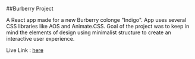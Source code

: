 ##Burberry Project

A React app made for a new Burberry colonge "Indigo". App uses several CSS libraries like AOS and Animate.CSS. Goal of the project was to keep in mind the elements of design using minimalist structure to create an interactive user experience.

Live Link : [here](https://burberryproj.firebaseapp.com)
